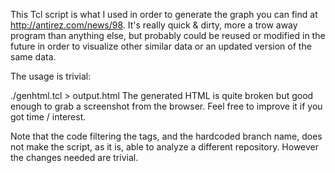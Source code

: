 This Tcl script is what I used in order to generate the graph you can find at http://antirez.com/news/98. It's really quick & dirty, more a trow away program than anything else, but probably could be reused or modified in the future in order to visualize other similar data or an updated version of the same data.

The usage is trivial:

./genhtml.tcl > output.html
The generated HTML is quite broken but good enough to grab a screenshot from the browser. Feel free to improve it if you got time / interest.

Note that the code filtering the tags, and the hardcoded branch name, does not make the script, as it is, able to analyze a different repository. However the changes needed are trivial.
